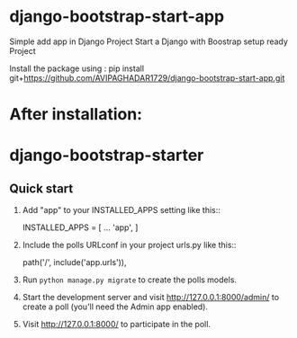 # django-bootstrap-start-app
Simple add app in Django Project Start a Django with Boostrap setup ready Project

 Install the package using :
 pip install git+https://github.com/AVIPAGHADAR1729/django-bootstrap-start-app.git
 
 After installation:
=====
django-bootstrap-starter
=====

Quick start
-----------

1. Add "app" to your INSTALLED_APPS setting like this::

    INSTALLED_APPS = [
        ...
        'app',
    ]

2. Include the polls URLconf in your project urls.py like this::

    path('/', include('app.urls')),

3. Run ``python manage.py migrate`` to create the polls models.

4. Start the development server and visit http://127.0.0.1:8000/admin/
   to create a poll (you'll need the Admin app enabled).

5. Visit http://127.0.0.1:8000/ to participate in the poll.
